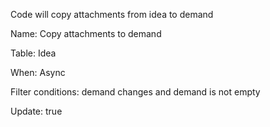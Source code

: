 Code will copy attachments from idea to demand

Name: Copy attachments to demand

Table: Idea

When: Async

Filter conditions: demand changes and demand is not empty

Update: true

